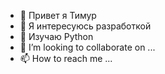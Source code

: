 - 👋 Привет я Тимур
- 👀 Я интересуюсь разработкой 
- 🌱 Изучаю Python
- 💞️ I’m looking to collaborate on ...
- 📫 How to reach me ...

<!---
Tim40Tim/Tim40Tim is a ✨ special ✨ repository because its `README.md` (this file) appears on your GitHub profile.
You can click the Preview link to take a look at your changes.
--->
